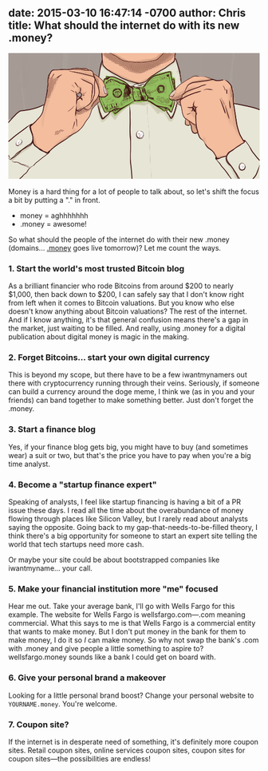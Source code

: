 date: 2015-03-10 16:47:14 -0700
author: Chris
title: What should the internet do with its new .money?
----

<!-- excerpt -->

![Money bowtie](/media/2015-03-10-money-bowtie.png)

Money is a hard thing for a lot of people to talk about, so let's shift the focus a bit by putting a "." in front. 

+ money = aghhhhhhh
+ .money = awesome!

So what should the people of the internet do with their new .money (domains... [.money](https://iwantmyname.com/domains/dot-money) goes live tomorrow)? Let me count the ways.

<!-- /excerpt -->

### 1. Start the world's most trusted Bitcoin blog 

As a brilliant financier who rode Bitcoins from around $200 to nearly $1,000, then back down to $200, I can safely say that I don't know right from left when it comes to Bitcoin valuations. But you know who else doesn't know anything about Bitcoin valuations? The rest of the internet. And if I know anything, it's that general confusion means there's a gap in the market, just waiting to be filled. And really, using .money for a digital publication about digital money is magic in the making.

### 2. Forget Bitcoins... start your own digital currency

This is beyond my scope, but there have to be a few iwantmynamers out there with cryptocurrency running through their veins. Seriously, if someone can build a currency around the doge meme, I think we (as in you and your friends) can band together to make something better. Just don't forget the .money.

### 3. Start a finance blog

Yes, if your finance blog gets big, you might have to buy (and sometimes wear) a suit or two, but that's the price you have to pay when you're a big time analyst.

### 4. Become a "startup finance expert"

Speaking of analysts, I feel like startup financing is having a bit of a PR issue these days. I read all the time about the overabundance of money flowing through places like Silicon Valley, but I rarely read about analysts saying the opposite. Going back to my gap-that-needs-to-be-filled theory, I think there's a big opportunity for someone to start an expert site telling the world that tech startups need more cash. 

Or maybe your site could be about bootstrapped companies like iwantmyname... your call.

### 5. Make your financial institution more "me" focused

Hear me out. Take your average bank, I'll go with Wells Fargo for this example.  The website for Wells Fargo is wellsfargo.com—.com meaning commercial. What this says to me is that Wells Fargo is a commercial entity that wants to make money. But I don't put money in the bank for them to make money, I do it so *I* can make money. So why not swap the bank's .com with .money and give people a little something to aspire to? wellsfargo.money sounds like a bank I could get on board with. 

### 6. Give your personal brand a makeover

Looking for a little personal brand boost? Change your personal website to `YOURNAME.money`. You're welcome.

### 7. Coupon site?

If the internet is in desperate need of something, it's definitely more coupon sites. Retail coupon sites, online services coupon sites, coupon sites for coupon sites—the possibilities are endless! 